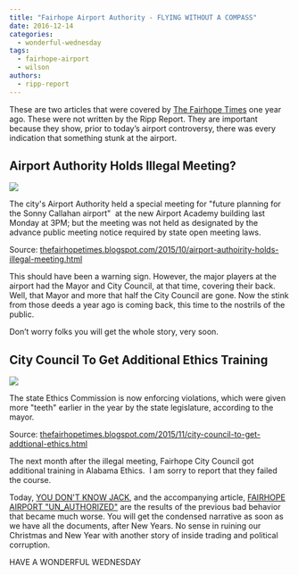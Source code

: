 ```yaml
---
title: "Fairhope Airport Authority - FLYING WITHOUT A COMPASS"
date: 2016-12-14
categories: 
  - wonderful-wednesday
tags: 
  - fairhope-airport
  - wilson
authors: 
  - ripp-report
---
```


These are two articles that were covered by [The Fairhope Times](https://cdn.rippreport.com/wp-content/uploads/2016/12/thefairhopetimes.blogspot.com) one year ago. These were not written by the Ripp Report. They are important because they show, prior to today’s airport controversy, there was every indication that something stunk at the airport.

## Airport Authority Holds Illegal Meeting?

![](https://cdn.rippreport.com/wp-content/uploads/2016/12/Airport%2BAcademy.jpg)

The city's Airport Authority held a special meeting for "future planning for the Sonny Callahan airport"  at the new Airport Academy building last Monday at 3PM; but the meeting was not held as designated by the advance public meeting notice required by state open meeting laws.

Source: [thefairhopetimes.blogspot.com/2015/10/airport-authoirity-holds-illegal-meeting.html](thefairhopetimes.blogspot.com/2015/10/airport-authoirity-holds-illegal-meeting.html)

This should have been a warning sign. However, the major players at the airport had the Mayor and City Council, at that time, covering their back. Well, that Mayor and more that half the City Council are gone. Now the stink from those deeds a year ago is coming back, this time to the nostrils of the public.

Don’t worry folks you will get the whole story, very soon.

## City Council To Get Additional Ethics Training

![](https://cdn.rippreport.com/wp-content/uploads/2016/12/IMG_0572.JPG)

The state Ethics Commission is now enforcing violations, which were given more "teeth" earlier in the year by the state legislature, according to the mayor.

Source: [thefairhopetimes.blogspot.com/2015/11/city-council-to-get-addtional-ethics.html](thefairhopetimes.blogspot.com/2015/11/city-council-to-get-addtional-ethics.html)

The next month after the illegal meeting, Fairhope City Council got additional training in Alabama Ethics.  I am sorry to report that they failed the course.

Today, [YOU DON'T KNOW JACK](https://rippreport.com/you-dont-know-jack/), and the accompanying article, [FAIRHOPE AIRPORT "UN\_AUTHORIZED"](https://rippreport.com/2016/12/02/fairhope-airport-un_authorized/) are the results of the previous bad behavior that became much worse. You will get the condensed narrative as soon as we have all the documents, after New Years. No sense in ruining our Christmas and New Year with another story of inside trading and political corruption.

HAVE A WONDERFUL WEDNESDAY
